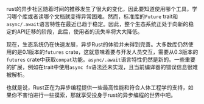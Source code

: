 rust的异步社区随着时间的推移发生了很大的变化，因此要知道使用哪个工具，学习哪个库或者读哪个文档就变得异常困难。然而，标准库的`Future` trait和 `async/.await`语言特性在最近已趋于稳定。因此，整个生态系统正处于向新的稳定的API迁移的阶段，此后，使用者的流失率将大大降低。

现在，生态系统仍在快速发展，异步Rust的体验并未得到完善。大多数库仍然使用的是0.1版本的`futures` crate，这就意味着要与开发人员交互，需要从0.3版本的`futures` crate中获取`compat`功能。`async/.await`语言特性仍然是新的。一些重要的扩展，例如在trait中使用`async fn`语法还未实现，且当前编译器的错误信息很难被解析。

也就是说，Rust正在为异步编程提供一些最高性能和符合人体工程学的支持，如果你不害怕进行一些摸索，那就享受投身于rust的异步编程的世界中吧。

